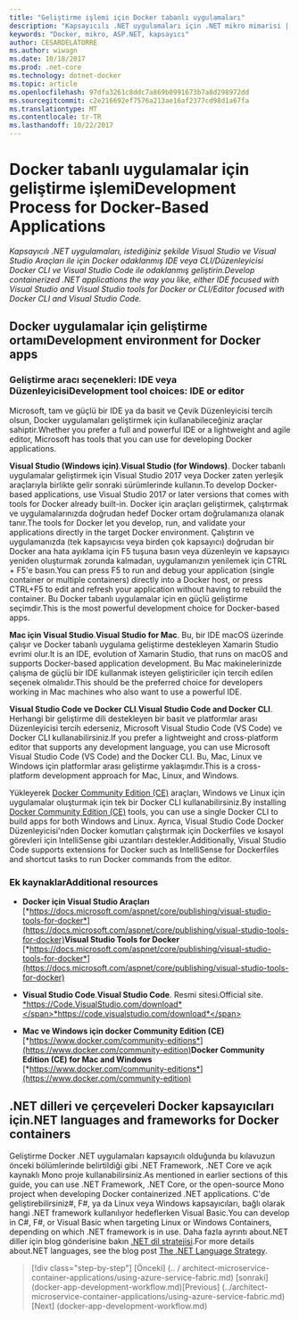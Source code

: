 ```yaml
---
title: "Geliştirme işlemi için Docker tabanlı uygulamaları"
description: "Kapsayıcılı .NET uygulamaları için .NET mikro mimarisi | Geliştirme işlemi için Docker tabanlı uygulamaları"
keywords: "Docker, mikro, ASP.NET, kapsayıcı"
author: CESARDELATORRE
ms.author: wiwagn
ms.date: 10/18/2017
ms.prod: .net-core
ms.technology: dotnet-docker
ms.topic: article
ms.openlocfilehash: 97dfa3261c8ddc7a869b0991673b7a8d298972dd
ms.sourcegitcommit: c2e216692ef7576a213ae16af2377cd98d1a67fa
ms.translationtype: MT
ms.contentlocale: tr-TR
ms.lasthandoff: 10/22/2017
---
```

# <a name="development-process-for-docker-based-applications"></a><span data-ttu-id="9dc2d-104">Docker tabanlı uygulamalar için geliştirme işlemi</span><span class="sxs-lookup"><span data-stu-id="9dc2d-104">Development Process for Docker-Based Applications</span></span>

<span data-ttu-id="9dc2d-105">*Kapsayıcılı .NET uygulamaları, istediğiniz şekilde Visual Studio ve Visual Studio Araçları ile için Docker odaklanmış IDE veya CLI/Düzenleyicisi Docker CLI ve Visual Studio Code ile odaklanmış geliştirin.*</span><span class="sxs-lookup"><span data-stu-id="9dc2d-105">*Develop containerized .NET applications the way you like, either IDE focused with Visual Studio and Visual Studio tools for Docker or CLI/Editor focused with Docker CLI and Visual Studio Code.*</span></span>

## <a name="development-environment-for-docker-apps"></a><span data-ttu-id="9dc2d-106">Docker uygulamalar için geliştirme ortamı</span><span class="sxs-lookup"><span data-stu-id="9dc2d-106">Development environment for Docker apps</span></span>

### <a name="development-tool-choices-ide-or-editor"></a><span data-ttu-id="9dc2d-107">Geliştirme aracı seçenekleri: IDE veya Düzenleyicisi</span><span class="sxs-lookup"><span data-stu-id="9dc2d-107">Development tool choices: IDE or editor</span></span>

<span data-ttu-id="9dc2d-108">Microsoft, tam ve güçlü bir IDE ya da basit ve Çevik Düzenleyicisi tercih olsun, Docker uygulamaları geliştirmek için kullanabileceğiniz araçlar sahiptir.</span><span class="sxs-lookup"><span data-stu-id="9dc2d-108">Whether you prefer a full and powerful IDE or a lightweight and agile editor, Microsoft has tools that you can use for developing Docker applications.</span></span>

<span data-ttu-id="9dc2d-109">**Visual Studio (Windows için)**.</span><span class="sxs-lookup"><span data-stu-id="9dc2d-109">**Visual Studio (for Windows)**.</span></span> <span data-ttu-id="9dc2d-110">Docker tabanlı uygulamalar geliştirmek için Visual Studio 2017 veya Docker zaten yerleşik araçlarıyla birlikte gelir sonraki sürümlerinde kullanın.</span><span class="sxs-lookup"><span data-stu-id="9dc2d-110">To develop Docker-based applications, use Visual Studio 2017 or later versions that comes with tools for Docker already built-in.</span></span> <span data-ttu-id="9dc2d-111">Docker için araçları geliştirmek, çalıştırmak ve uygulamalarınızda doğrudan hedef Docker ortam doğrulamanıza olanak tanır.</span><span class="sxs-lookup"><span data-stu-id="9dc2d-111">The tools for Docker let you develop, run, and validate your applications directly in the target Docker environment.</span></span> <span data-ttu-id="9dc2d-112">Çalıştırın ve uygulamanızda (tek kapsayıcısı veya birden çok kapsayıcı) doğrudan bir Docker ana hata ayıklama için F5 tuşuna basın veya düzenleyin ve kapsayıcı yeniden oluşturmak zorunda kalmadan, uygulamanızın yenilemek için CTRL + F5'e basın.</span><span class="sxs-lookup"><span data-stu-id="9dc2d-112">You can press F5 to run and debug your application (single container or multiple containers) directly into a Docker host, or press CTRL+F5 to edit and refresh your application without having to rebuild the container.</span></span> <span data-ttu-id="9dc2d-113">Bu Docker tabanlı uygulamalar için en güçlü geliştirme seçimdir.</span><span class="sxs-lookup"><span data-stu-id="9dc2d-113">This is the most powerful development choice for Docker-based apps.</span></span>

<span data-ttu-id="9dc2d-114">**Mac için Visual Studio**.</span><span class="sxs-lookup"><span data-stu-id="9dc2d-114">**Visual Studio for Mac**.</span></span> <span data-ttu-id="9dc2d-115">Bu, bir IDE macOS üzerinde çalışır ve Docker tabanlı uygulama geliştirme destekleyen Xamarin Studio evrimi olur.</span><span class="sxs-lookup"><span data-stu-id="9dc2d-115">It is an IDE, evolution of Xamarin Studio, that runs on macOS and supports Docker-based application development.</span></span> <span data-ttu-id="9dc2d-116">Bu Mac makinelerinizde çalışma de güçlü bir IDE kullanmak isteyen geliştiriciler için tercih edilen seçenek olmalıdır.</span><span class="sxs-lookup"><span data-stu-id="9dc2d-116">This should be the preferred choice for developers working in Mac machines who also want to use a powerful IDE.</span></span>

<span data-ttu-id="9dc2d-117">**Visual Studio Code ve Docker CLI**.</span><span class="sxs-lookup"><span data-stu-id="9dc2d-117">**Visual Studio Code and Docker CLI**.</span></span> <span data-ttu-id="9dc2d-118">Herhangi bir geliştirme dili destekleyen bir basit ve platformlar arası Düzenleyicisi tercih ederseniz, Microsoft Visual Studio Code (VS Code) ve Docker CLI kullanabilirsiniz.</span><span class="sxs-lookup"><span data-stu-id="9dc2d-118">If you prefer a lightweight and cross-platform editor that supports any development language, you can use Microsoft Visual Studio Code (VS Code) and the Docker CLI.</span></span> <span data-ttu-id="9dc2d-119">Bu, Mac, Linux ve Windows için platformlar arası geliştirme yaklaşımdır.</span><span class="sxs-lookup"><span data-stu-id="9dc2d-119">This is a cross-platform development approach for Mac, Linux, and Windows.</span></span>

<span data-ttu-id="9dc2d-120">Yükleyerek [Docker Community Edition (CE)](https://www.docker.com/community-edition) araçları, Windows ve Linux için uygulamalar oluşturmak için tek bir Docker CLI kullanabilirsiniz.</span><span class="sxs-lookup"><span data-stu-id="9dc2d-120">By installing [Docker Community Edition (CE)](https://www.docker.com/community-edition) tools, you can use a single Docker CLI to build apps for both Windows and Linux.</span></span> <span data-ttu-id="9dc2d-121">Ayrıca, Visual Studio Code Docker Düzenleyicisi'nden Docker komutları çalıştırmak için Dockerfiles ve kısayol görevleri için IntelliSense gibi uzantıları destekler.</span><span class="sxs-lookup"><span data-stu-id="9dc2d-121">Additionally, Visual Studio Code supports extensions for Docker such as IntelliSense for Dockerfiles and shortcut tasks to run Docker commands from the editor.</span></span>

### <a name="additional-resources"></a><span data-ttu-id="9dc2d-122">Ek kaynaklar</span><span class="sxs-lookup"><span data-stu-id="9dc2d-122">Additional resources</span></span>

-   <span data-ttu-id="9dc2d-123">**Docker için Visual Studio Araçları**
    [*https://docs.microsoft.com/aspnet/core/publishing/visual-studio-tools-for-docker*](https://docs.microsoft.com/aspnet/core/publishing/visual-studio-tools-for-docker)</span><span class="sxs-lookup"><span data-stu-id="9dc2d-123">**Visual Studio Tools for Docker**
[*https://docs.microsoft.com/aspnet/core/publishing/visual-studio-tools-for-docker*](https://docs.microsoft.com/aspnet/core/publishing/visual-studio-tools-for-docker)</span></span>

-   <span data-ttu-id="9dc2d-124">**Visual Studio Code**.</span><span class="sxs-lookup"><span data-stu-id="9dc2d-124">**Visual Studio Code**.</span></span> <span data-ttu-id="9dc2d-125">Resmi sitesi.</span><span class="sxs-lookup"><span data-stu-id="9dc2d-125">Official site.</span></span>
    [<span data-ttu-id="9dc2d-126">*https://Code.VisualStudio.com/download*</span><span class="sxs-lookup"><span data-stu-id="9dc2d-126">*https://code.visualstudio.com/download*</span></span>](https://code.visualstudio.com/download)

-   <span data-ttu-id="9dc2d-127">**Mac ve Windows için docker Community Edition (CE)**
    [*https://www.docker.com/community-editions*](https://www.docker.com/community-edition)</span><span class="sxs-lookup"><span data-stu-id="9dc2d-127">**Docker Community Edition (CE) for Mac and Windows**
[*https://www.docker.com/community-editions*](https://www.docker.com/community-edition)</span></span>

## <a name="net-languages-and-frameworks-for-docker-containers"></a><span data-ttu-id="9dc2d-128">.NET dilleri ve çerçeveleri Docker kapsayıcıları için</span><span class="sxs-lookup"><span data-stu-id="9dc2d-128">.NET languages and frameworks for Docker containers</span></span>

<span data-ttu-id="9dc2d-129">Geliştirme Docker .NET uygulamaları kapsayıcılı olduğunda bu kılavuzun önceki bölümlerinde belirtildiği gibi .NET Framework, .NET Core ve açık kaynaklı Mono proje kullanabilirsiniz.</span><span class="sxs-lookup"><span data-stu-id="9dc2d-129">As mentioned in earlier sections of this guide, you can use .NET Framework, .NET Core, or the open-source Mono project when developing Docker containerized .NET applications.</span></span> <span data-ttu-id="9dc2d-130">C'de geliştirebilirsiniz\#, F\#, ya da Linux veya Windows kapsayıcıları, bağlı olarak hangi .NET framework kullanılıyor hedeflerken Visual Basic.</span><span class="sxs-lookup"><span data-stu-id="9dc2d-130">You can develop in C\#, F\#, or Visual Basic when targeting Linux or Windows Containers, depending on which .NET framework is in use.</span></span> <span data-ttu-id="9dc2d-131">Daha fazla ayrıntı about.NET diller için blog gönderisine bakın [.NET dil stratejisi](https://blogs.msdn.microsoft.com/dotnet/2017/02/01/the-net-language-strategy/).</span><span class="sxs-lookup"><span data-stu-id="9dc2d-131">For more details about.NET languages, see the blog post [The .NET Language Strategy](https://blogs.msdn.microsoft.com/dotnet/2017/02/01/the-net-language-strategy/).</span></span>


>[!div class="step-by-step"]
<span data-ttu-id="9dc2d-132">[Önceki] (.. / architect-microservice-container-applications/using-azure-service-fabric.md) [sonraki] (docker-app-development-workflow.md)</span><span class="sxs-lookup"><span data-stu-id="9dc2d-132">[Previous] (../architect-microservice-container-applications/using-azure-service-fabric.md) [Next] (docker-app-development-workflow.md)</span></span>

